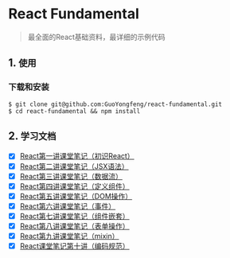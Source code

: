 # React Fundamental

> 最全面的React基础资料，最详细的示例代码

## 1. `使用`

### 下载和安装

```
$ git clone git@github.com:GuoYongfeng/react-fundamental.git
$ cd react-fundamental && npm install
```

## 2. `学习文档`

- [x] [React第一讲课堂笔记（初识React）](./docs/React第一讲课堂笔记（初识React）.md)
- [x] [React第二讲课堂笔记（JSX语法）](./docs/React第二讲课堂笔记（JSX语法）.md)
- [x] [React第三讲课堂笔记（数据流）](./docs/React第三讲课堂笔记（数据流）.md)
- [x] [React第四讲课堂笔记（定义组件）](./docs/React第四讲课堂笔记（定义组件）.md)
- [x] [React第五讲课堂笔记（DOM操作）](./docs/React第五讲课堂笔记（DOM操作）.md)
- [x] [React第六讲课堂笔记（事件）](./docs/React第六讲课堂笔记（事件）.md)
- [x] [React第七讲课堂笔记（组件嵌套）](./docs/React第七讲课堂笔记（组件嵌套）.md)
- [x] [React第八讲课堂笔记（表单操作）](./docs/React第八讲课堂笔记（表单操作）.md)
- [x] [React第九讲课堂笔记（mixin）](./docs/React第九讲课堂笔记（mixin）.md)
- [x] [React课堂笔记第十讲（编码规范）](./docs/React课堂笔记第十讲（编码规范）.md)
